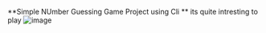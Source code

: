 
**Simple NUmber Guessing Game Project using Cli **
its quite intresting to play 
![image](https://github.com/AlizayAyesha/NumberGuessingGame-project-101/assets/68489612/2e4d0605-fbea-4e37-b994-9d2ea23cd597)
